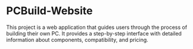 # PCBuild-Website
This project is a web application that guides users through the process of building their own PC. It provides a step-by-step interface with detailed information about components, compatibility, and pricing.
